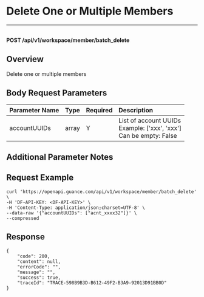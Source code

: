 # Delete One or Multiple Members

---

<br />**POST /api/v1/workspace/member/batch_delete**

## Overview
Delete one or multiple members



## Body Request Parameters

| Parameter Name     | Type   | Required | Description              |
|:-----------------|:------|:-------|:------------------------|
| accountUUIDs | array | Y | List of account UUIDs<br>Example: ['xxx', 'xxx'] <br>Can be empty: False <br> |

## Additional Parameter Notes



## Request Example
```shell
curl 'https://openapi.guance.com/api/v1/workspace/member/batch_delete' \
-H 'DF-API-KEY: <DF-API-KEY>' \
-H 'Content-Type: application/json;charset=UTF-8' \
--data-raw '{"accountUUIDs": ["acnt_xxxx32"]}' \
--compressed 
```



## Response
```shell
{
    "code": 200,
    "content": null,
    "errorCode": "",
    "message": "",
    "success": true,
    "traceId": "TRACE-598B9B3D-B612-49F2-B3A9-92013D91BB0D"
} 
```